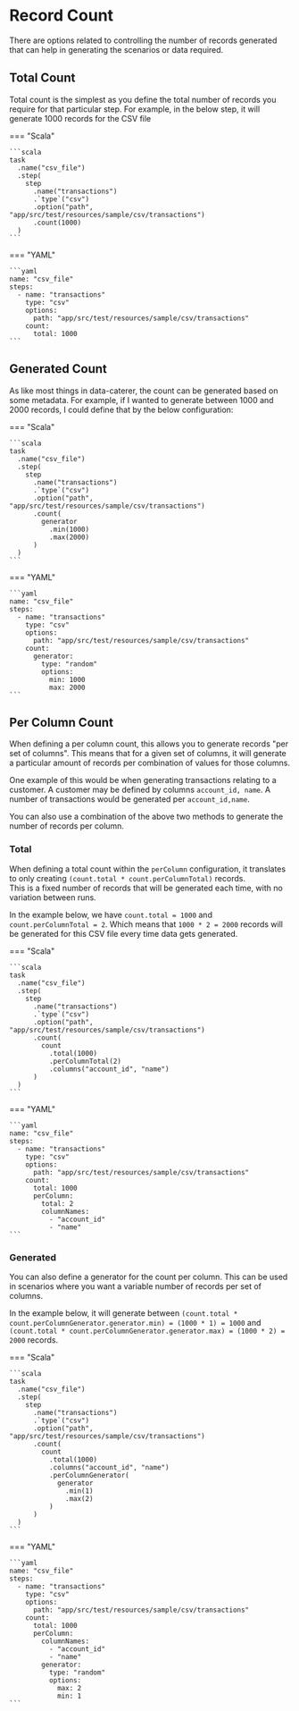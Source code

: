 # Record Count

There are options related to controlling the number of records generated that can help in generating the scenarios or data required.

## Total Count

Total count is the simplest as you define the total number of records you require for that particular step.
For example, in the below step, it will generate 1000 records for the CSV file  

=== "Scala"

    ```scala
    task
      .name("csv_file")
      .step(
        step
          .name("transactions")
          .`type`("csv")
          .option("path", "app/src/test/resources/sample/csv/transactions")
          .count(1000)
      )
    ```

=== "YAML"

    ```yaml
    name: "csv_file"
    steps:
      - name: "transactions"
        type: "csv"
        options:
          path: "app/src/test/resources/sample/csv/transactions"
        count:
          total: 1000
    ```

## Generated Count

As like most things in data-caterer, the count can be generated based on some metadata.
For example, if I wanted to generate between 1000 and 2000 records, I could define that by the below configuration:

=== "Scala"

    ```scala
    task
      .name("csv_file")
      .step(
        step
          .name("transactions")
          .`type`("csv")
          .option("path", "app/src/test/resources/sample/csv/transactions")
          .count(
            generator
              .min(1000)
              .max(2000)
          )
      )
    ```

=== "YAML"

    ```yaml
    name: "csv_file"
    steps:
      - name: "transactions"
        type: "csv"
        options:
          path: "app/src/test/resources/sample/csv/transactions"
        count:
          generator:
            type: "random"
            options:
              min: 1000
              max: 2000
    ```

## Per Column Count

When defining a per column count, this allows you to generate records "per set of columns".
This means that for a given set of columns, it will generate a particular amount of records per combination of values for those columns.  

One example of this would be when generating transactions relating to a customer. A customer may be defined by columns `account_id, name`.
A number of transactions would be generated per `account_id,name`.  

You can also use a combination of the above two methods to generate the number of records per column.

### Total

When defining a total count within the `perColumn` configuration, it translates to only creating `(count.total * count.perColumnTotal)` records.  
This is a fixed number of records that will be generated each time, with no variation between runs.

In the example below, we have `count.total = 1000` and `count.perColumnTotal = 2`. Which means that `1000 * 2 = 2000` records will be generated
for this CSV file every time data gets generated.

=== "Scala"

    ```scala
    task
      .name("csv_file")
      .step(
        step
          .name("transactions")
          .`type`("csv")
          .option("path", "app/src/test/resources/sample/csv/transactions")
          .count(
            count
              .total(1000)
              .perColumnTotal(2)
              .columns("account_id", "name")
          )
      )
    ```

=== "YAML"

    ```yaml
    name: "csv_file"
    steps:
      - name: "transactions"
        type: "csv"
        options:
          path: "app/src/test/resources/sample/csv/transactions"
        count:
          total: 1000
          perColumn:
            total: 2
            columnNames:
              - "account_id"
              - "name"
    ```

### Generated

You can also define a generator for the count per column. This can be used in scenarios where you want a variable number of records
per set of columns.

In the example below, it will generate between `(count.total * count.perColumnGenerator.generator.min) = (1000 * 1) = 1000` and
`(count.total * count.perColumnGenerator.generator.max) = (1000 * 2) = 2000` records.


=== "Scala"

    ```scala
    task
      .name("csv_file")
      .step(
        step
          .name("transactions")
          .`type`("csv")
          .option("path", "app/src/test/resources/sample/csv/transactions")
          .count(
            count
              .total(1000)
              .columns("account_id", "name")
              .perColumnGenerator(
                generator
                  .min(1)
                  .max(2)
              )
          )
      )
    ```

=== "YAML"

    ```yaml
    name: "csv_file"
    steps:
      - name: "transactions"
        type: "csv"
        options:
          path: "app/src/test/resources/sample/csv/transactions"
        count:
          total: 1000
          perColumn:
            columnNames:
              - "account_id"
              - "name"
            generator:
              type: "random"
              options:
                max: 2
                min: 1
    ```
